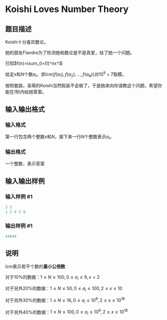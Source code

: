 # Koishi Loves Number Theory

## 题目描述

Koishi十分喜欢数论。

她的朋友Flandre为了检测她和数论是不是真爱，给了她一个问题。

已知$f(n)=\sum_{i=0}^nx^i$

给定$x$和$N$个数$a_i$，求$lcm(f(a_1),f(a_2),...,f(a_N))$对$10^9+7$取模。

按照套路，呆萌的Koishi当然假装不会做了，于是她来向你请教这个问题，希望你能在$1$秒内给她答案。

## 输入输出格式

### 输入格式

第一行包含两个整数$x$和$N$，接下来一行$N$个整数表示$a_i$。

### 输出格式

一个整数，表示答案

## 输入输出样例

### 输入样例 #1

```cpp
3 5
1 2 4 5 0
```


### 输出样例 #1

```cpp
44044
```


## 说明

$lcm$表示若干个数的**最小公倍数**

对于10%的数据：$1\leq N\leq 100,0\leq a_i\leq 9,x=2$

对于另外20%的数据：$1\leq N\leq 50,0\leq a_i\leq 100,2\leq x\leq 10$

对于另外30%的数据：$1\leq N\leq 16,0\leq a_i\leq 10^9,2\leq x\leq 10^{18}$

对于另外40%的数据：$1\leq N\leq 100,0\leq a_i\leq 10^9,2\leq x\leq 10^{18}$

